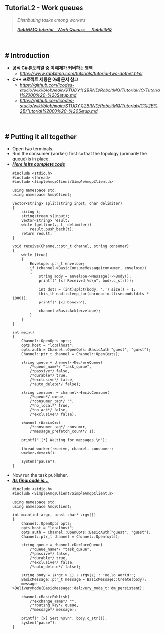 ## Tutorial.2 - Work queues
> *Distributing tasks among workers*
>
> [*RabbitMQ tutorial - Work Queues — RabbitMQ*](https://www.rabbitmq.com/tutorials/tutorial-two-dotnet.html)
>

　

## # Introduction

- **공식 C# 튜토리얼 중 이 예제가 커버하는 영역**
    - *https://www.rabbitmq.com/tutorials/tutorial-two-dotnet.html*
  ‌
- **C++ 프로젝트 세팅은 아래 문서 참고**
    - *https://github.com/icodes-studio/wiki/blob/main/STUDY%2BRND/RabbitMQ/Tutorials/C/Tutorial%2000%20-%20Setup.md*
    - *https://github.com/icodes-studio/wiki/blob/main/STUDY%2BRND/RabbitMQ/Tutorials/C%2B%2B/Tutorial%2000%20-%20Setup.md*


　

## # Putting it all together

- Open two terminals.
- Run the consumer (worker) first so that the topology (primarily the queue) is in place.
- [***Here is its complete code***](https://github.com/icodes-studio/wiki/blob/main/STUDY%2BRND/RabbitMQ/A/Tutorials/C%2B%2BWorker/Worker.cpp)
    ```
    #include <stdio.h>
    #include <thread>
    #include <SimpleAmqpClient/SimpleAmqpClient.h>
     
    using namespace std;
    using namespace AmqpClient;
     
    vector<string> split(string input, char delimiter)
    {
        string t;
        stringstream s(input);
        vector<string> result;
        while (getline(s, t, delimiter))
            result.push_back(t);
        return result;
    }
     
    void receive(Channel::ptr_t channel, string consumer)
    {
        while (true)
        {
            Envelope::ptr_t envelope;
            if (channel->BasicConsumeMessage(consumer, envelope))
            {
                string body = envelope->Message()->Body();
                printf(" [x] Received %s\n", body.c_str());
     
                int dots = (int)split(body, '.').size() - 1;
                this_thread::sleep_for(chrono::milliseconds(dots * 1000));
                printf(" [x] Done\n");
     
                channel->BasicAck(envelope);
            }
        }
    }
     
    int main()
    {
        Channel::OpenOpts opts;
        opts.host = "localhost";
        opts.auth = Channel::OpenOpts::BasicAuth("guest", "guest");
        Channel::ptr_t channel = Channel::Open(opts);
     
        string queue = channel->DeclareQueue(
            /*queue_name*/ "task_queue",
            /*passive*/ false,
            /*durable*/ true,
            /*exclusive*/ false,
            /*auto_delete*/ false);
     
        string consumer = channel->BasicConsume(
            /*queue*/ queue,
            /*consumer_tag*/ "",
            /*no_local*/ true,
            /*no_ack*/ false,
            /*exclusive*/ false);
     
        channel->BasicQos(
            /*consumer_tag*/ consumer,
            /*message_prefetch_count*/ 1);
     
        printf(" [*] Waiting for messages.\n");
     
        thread worker(receive, channel, consumer);
        worker.detach();
     
        system("pause");
    }
    ```
- Now run the task publisher.
- [***Its final code is...***](https://github.com/icodes-studio/wiki/blob/main/STUDY%2BRND/RabbitMQ/A/Tutorials/C%2B%2BNewTask/NewTask.cpp)
    ```
    #include <stdio.h>
    #include <SimpleAmqpClient/SimpleAmqpClient.h>
     
    using namespace std;
    using namespace AmqpClient;
     
    int main(int argc, const char* argv[])
    {
        Channel::OpenOpts opts;
        opts.host = "localhost";
        opts.auth = Channel::OpenOpts::BasicAuth("guest", "guest");
        Channel::ptr_t channel = Channel::Open(opts);
     
        string queue = channel->DeclareQueue(
            /*queue_name*/ "task_queue",
            /*passive*/ false,
            /*durable*/ true,
            /*exclusive*/ false,
            /*auto_delete*/ false);
     
        string body = (argc > 1) ? argv[1] : "Hello World!";
        BasicMessage::ptr_t message = BasicMessage::Create(body);
        message->DeliveryMode(BasicMessage::delivery_mode_t::dm_persistent);
     
        channel->BasicPublish(
            /*exchange_name*/ "",
            /*routing_key*/ queue,
            /*message*/ message);
     
        printf(" [x] Sent %s\n", body.c_str());
        system("pause");
    }
    ```
